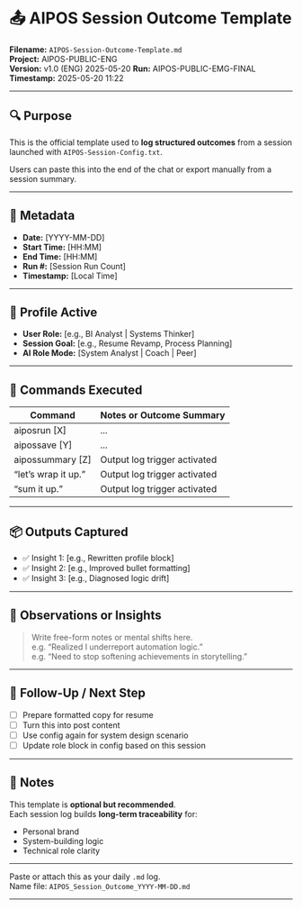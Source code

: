 # 📤 AIPOS Session Outcome Template  
**Filename:** `AIPOS-Session-Outcome-Template.md`  
**Project:** AIPOS-PUBLIC-ENG  
**Version:** v1.0 (ENG) 2025-05-20
**Run:** AIPOS-PUBLIC-EMG-FINAL  
**Timestamp:** 2025-05-20 11:22

---

## 🔍 Purpose

This is the official template used to **log structured outcomes** from a session launched with `AIPOS-Session-Config.txt`.

Users can paste this into the end of the chat or export manually from a session summary.

---

## 📝 Metadata

- **Date:** [YYYY-MM-DD]  
- **Start Time:** [HH:MM]  
- **End Time:** [HH:MM]  
- **Run #:** [Session Run Count]  
- **Timestamp:** [Local Time]

---

## 👤 Profile Active

- **User Role:** [e.g., BI Analyst | Systems Thinker]  
- **Session Goal:** [e.g., Resume Revamp, Process Planning]  
- **AI Role Mode:** [System Analyst | Coach | Peer]

---

## 🧩 Commands Executed

| Command                    | Notes or Outcome Summary                     |
|----------------------------|----------------------------------------------|
| aiposrun [X]               | ...                                          |
| aipossave [Y]              | ...                                          |
| aipossummary [Z]           | Output log trigger activated                 |
| “let’s wrap it up.”        | Output log trigger activated                 |
| “sum it up.”               | Output log trigger activated                 |

---

## 📦 Outputs Captured

- ✅ Insight 1: [e.g., Rewritten profile block]
- ✅ Insight 2: [e.g., Improved bullet formatting]
- ✅ Insight 3: [e.g., Diagnosed logic drift]

---

## 🧠 Observations or Insights

> Write free-form notes or mental shifts here.  
> e.g. “Realized I underreport automation logic.”  
> e.g. “Need to stop softening achievements in storytelling.”

---

## 🔁 Follow-Up / Next Step

- [ ] Prepare formatted copy for resume  
- [ ] Turn this into post content  
- [ ] Use config again for system design scenario  
- [ ] Update role block in config based on this session

---

## 📌 Notes

This template is **optional but recommended**.  
Each session log builds **long-term traceability** for:

- Personal brand  
- System-building logic  
- Technical role clarity

---

Paste or attach this as your daily `.md` log.  
Name file: `AIPOS_Session_Outcome_YYYY-MM-DD.md`

---
